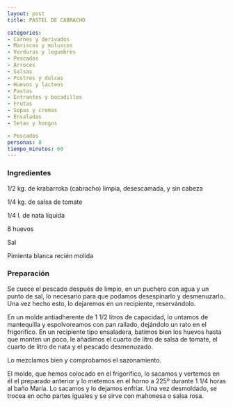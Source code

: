 ```yaml
---
layout: post
title: PASTEL DE CABRACHO

categories:
- Carnes y derivados
- Mariscos y moluscos
- Verduras y legumbres
- Pescados
- Arroces
- Salsas
- Postres y dulces
- Huevos y lacteos
- Pastas
- Entrantes y bocadillos
- Frutas
- Sopas y cremas
- Ensaladas
- Setas y hongos

- Pescados
personas: 8 
tiempo_minutos: 60 
---
```

<h3>Ingredientes</h3>
1/2 kg. de krabarroka (cabracho) limpia, desescamada, y sin cabeza

1/4 kg. de salsa de tomate

1/4 l. de nata líquida

8 huevos

Sal

Pimienta blanca recién molida

<h3>Preparación</h3>
Se cuece el pescado después de limpio, en un puchero con agua y un punto de sal, lo necesario para que podamos desespinarlo y desmenuzarlo. Una vez hecho esto, lo dejaremos en un recipiente, reservándolo.

En un molde antiadherente de 1 1/2 litros de capacidad, lo untamos de mantequilla y espolvoreamos con pan rallado, dejándolo un rato en el frigorífico. En un recipiente tipo ensaladera, batimos bien los huevos hasta que monten un poco, le añadimos el cuarto de litro de salsa de tomate, el cuarto de litro de nata y el pescado desmenuzado.

Lo mezclamos bien y comprobamos el sazonamiento.

El molde, que hemos colocado en el frigorífico, lo sacamos y vertemos en él el preparado anterior y lo metemos en el horno a 225&ordm; durante 1 1/4 horas al baño María. Lo sacamos y lo dejamos enfriar. Una vez desmoldado, se trocea en ocho partes iguales y se sirve con mahonesa o salsa rosa.

